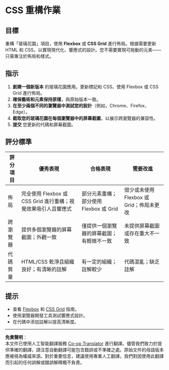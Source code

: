 <!--
CO_OP_TRANSLATOR_METADATA:
{
  "original_hash": "a212cc22a18eddf9046b7a16dfbafd8b",
  "translation_date": "2025-10-03T08:56:56+00:00",
  "source_file": "3-terrarium/2-intro-to-css/assignment.md",
  "language_code": "hk"
}
-->
# CSS 重構作業

## 目標

重構「玻璃花園」項目，使用 **Flexbox** 或 **CSS Grid** 進行佈局。根據需要更新 HTML 和 CSS，以實現現代化、響應式的設計。您不需要實現可拖動的元素——只需專注於佈局和樣式。

## 指示

1. **創建一個新版本** 的玻璃花園應用。更新標記和 CSS，使用 Flexbox 或 CSS Grid 進行佈局。
2. **確保藝術和元素保持原樣**，與原始版本一致。
3. **在至少兩個不同的瀏覽器中測試您的設計**（例如，Chrome、Firefox、Edge）。
4. **截取您的玻璃花園在每個瀏覽器中的屏幕截圖**，以展示跨瀏覽器的兼容性。
5. **提交** 您更新的代碼和屏幕截圖。

## 評分標準

| 評分項目   | 優秀表現                                                                 | 合格表現                              | 需要改進                              |
|------------|--------------------------------------------------------------------------|---------------------------------------|----------------------------------------|
| 佈局       | 完全使用 Flexbox 或 CSS Grid 進行重構；視覺效果吸引人且響應式             | 部分元素重構；部分使用 Flexbox 或 Grid | 很少或未使用 Flexbox 或 Grid；佈局未更改 |
| 跨瀏覽器   | 提供多個瀏覽器的屏幕截圖；外觀一致                                       | 僅提供一個瀏覽器的屏幕截圖；有輕微不一致 | 未提供屏幕截圖或存在重大不一致         |
| 代碼質量   | HTML/CSS 乾淨且組織良好；有清晰的註解                                   | 有一定的組織；註解較少                 | 代碼混亂；缺乏註解                     |

## 提示

- 查看 [Flexbox](https://css-tricks.com/snippets/css/a-guide-to-flexbox/) 和 [CSS Grid](https://css-tricks.com/snippets/css/complete-guide-grid/) 指南。
- 使用瀏覽器開發工具測試響應式設計。
- 在代碼中添加註解以提高清晰度。

---

**免責聲明**：  
本文件已使用人工智能翻譯服務 [Co-op Translator](https://github.com/Azure/co-op-translator) 進行翻譯。儘管我們致力於提供準確的翻譯，請注意自動翻譯可能包含錯誤或不準確之處。原始文件的母語版本應被視為權威來源。對於重要信息，建議使用專業人工翻譯。我們對因使用此翻譯而引起的任何誤解或錯誤解釋概不負責。